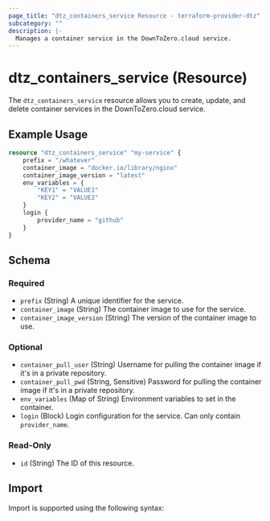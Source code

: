 ```yaml
---
page_title: "dtz_containers_service Resource - terraform-provider-dtz"
subcategory: ""
description: |-
  Manages a container service in the DownToZero.cloud service.
---
```


# dtz_containers_service (Resource)

The `dtz_containers_service` resource allows you to create, update, and delete container services in the DownToZero.cloud service.

## Example Usage

```terraform
resource "dtz_containers_service" "my-service" {
    prefix = "/whatever"
    container_image = "docker.io/library/nginx"
    container_image_version = "latest"
    env_variables = {
        "KEY1" = "VALUE1"
        "KEY2" = "VALUE2"
    }
    login {
        provider_name = "github"
    }
}
```

## Schema

### Required

- `prefix` (String) A unique identifier for the service.
- `container_image` (String) The container image to use for the service.
- `container_image_version` (String) The version of the container image to use.

### Optional

- `container_pull_user` (String) Username for pulling the container image if it's in a private repository.
- `container_pull_pwd` (String, Sensitive) Password for pulling the container image if it's in a private repository.
- `env_variables` (Map of String) Environment variables to set in the container.
- `login` (Block) Login configuration for the service. Can only contain `provider_name`.

### Read-Only

- `id` (String) The ID of this resource.

## Import

Import is supported using the following syntax:
